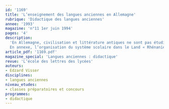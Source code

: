```yaml
---
id: '1169'
title: 'L’enseignement des langues anciennes en Allemagne'
rubrique: 'Didactique des langues anciennes'
annee: '1993'
magazine: 'n°11 1er juin 1994'
pages: '4'
description: 
  'En Allemagne, civilisation et littérature antiques ne sont pas étudiées systématiquement en dehors des textes traduits…
  En annexe, l’organisation du système scolaire dans le Land « Rhénanie-Palatinat ».'
article_pdf: '1169.pdf'
magazine_special: 'Langues anciennes : didactique'
revue: 'L’école des lettres des lycées'
auteurs:
- Edzard Visser
disciplines:
- langues anciennes
niveau_etudes:
- classes préparatoires et concours
programmes:
- didactique
---
```

